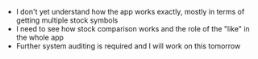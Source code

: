 - I don't yet understand how the app works exactly, mostly in terms of getting multiple stock symbols
- I need to see how stock comparison works and the role of the "like" in the whole app
- Further system auditing is required and I will work on this tomorrow